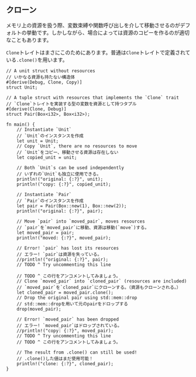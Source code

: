 ## クローン

メモリ上の資源を扱う際、変数束縛や関数呼び出しを介して移動させるのがデフォルトの挙動です。しかしながら、場合によっては資源のコピーを作るのが適切なこともあります。

`Clone`トレイトはまさにこのためにあります。普通は`Clone`トレイトで定義されている`.clone()`を用います。

    // A unit struct without resources
    // いかなる資源も持たない構造体
    #[derive(Debug, Clone, Copy)]
    struct Unit;

    // A tuple struct with resources that implements the `Clone` trait
    // `Clone`トレイトを実装する型の変数を資源として持つタプル
    #[derive(Clone, Debug)]
    struct Pair(Box<i32>, Box<i32>);

    fn main() {
        // Instantiate `Unit`
        // `Unit`のインスタンスを作成
        let unit = Unit;
        // Copy `Unit`, there are no resources to move
        // `Unit`をコピー、移動させる資源は存在しない
        let copied_unit = unit;

        // Both `Unit`s can be used independently
        // いずれの`Unit`も独立に使用できる。
        println!("original: {:?}", unit);
        println!("copy: {:?}", copied_unit);

        // Instantiate `Pair`
        // `Pair`のインスタンスを作成
        let pair = Pair(Box::new(1), Box::new(2));
        println!("original: {:?}", pair);

        // Move `pair` into `moved_pair`, moves resources
        // `pair`を`moved_pair`に移動、資源は移動(`move`)する。
        let moved_pair = pair;
        println!("moved: {:?}", moved_pair);

        // Error! `pair` has lost its resources
        // エラー! `pair`は資源を失っている。
        //println!("original: {:?}", pair);
        // TODO ^ Try uncommenting this line

        // TODO ^ この行をアンコメントしてみましょう。
        // Clone `moved_pair` into `cloned_pair` (resources are included)
        // `moved_pair`を`cloned_pair`にクローンする。（資源もクローンされる。）
        let cloned_pair = moved_pair.clone();
        // Drop the original pair using std::mem::drop
        // std::mem::dropを用いて元のpairをドロップする
        drop(moved_pair);

        // Error! `moved_pair` has been dropped
        // エラー! `moved_pair`はドロップされている。
        //println!("copy: {:?}", moved_pair);
        // TODO ^ Try uncommenting this line
        // TODO ^ この行をアンコメントしてみましょう。

        // The result from .clone() can still be used!
        // .clone()した値はまだ使用可能！
        println!("clone: {:?}", cloned_pair);
    }



